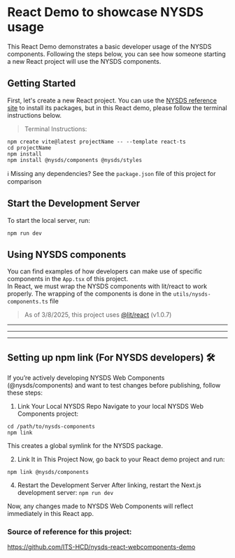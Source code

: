 # React Demo to showcase NYSDS usage
This React Demo demonstrates a basic developer usage of the NYSDS components. 
Following the steps below, you can see how someone starting a new React project will use the NYSDS components.

## Getting Started
First, let's create a new React project. You can use the [NYSDS reference site](https://designsystem.ny.gov/getting-started/developers/) to install its packages, but in this React demo, please follow the terminal instructions below.

> Terminal Instructions:
```
npm create vite@latest projectName -- --template react-ts
cd projectName
npm install
npm install @nysds/components @nysds/styles
```

ℹ️  Missing any dependencies? See the `package.json` file of this project for comparison

## Start the Development Server
To start the local server, run:
```
npm run dev
```

## Using NYSDS components
You can find examples of how developers can make use of specific components in the `App.tsx` of this project. \
In React, we must wrap the NYSDS components with lit/react to work properly. The wrapping of the components is done in the `utils/nysds-components.ts` file
> As of 3/8/2025, this project uses [@lit/react](https://lit.dev/docs/frameworks/react/) (v1.0.7)

---
---
---

## Setting up npm link (For NYSDS developers) 🛠️
If you’re actively developing NYSDS Web Components (@nysds/components) and want to test changes before publishing, follow these steps:

1. Link Your Local NYSDS Repo
Navigate to your local NYSDS Web Components project:
```
cd /path/to/nysds-components
npm link
```
This creates a global symlink for the NYSDS package.

2. Link It in This Project
Now, go back to your React demo project and run:
```
npm link @nysds/components
```

4. Restart the Development Server
After linking, restart the Next.js development server:
`npm run dev`

Now, any changes made to NYSDS Web Components will reflect immediately in this React app.

### Source of reference for this project:
https://github.com/ITS-HCD/nysds-react-webcomponents-demo
